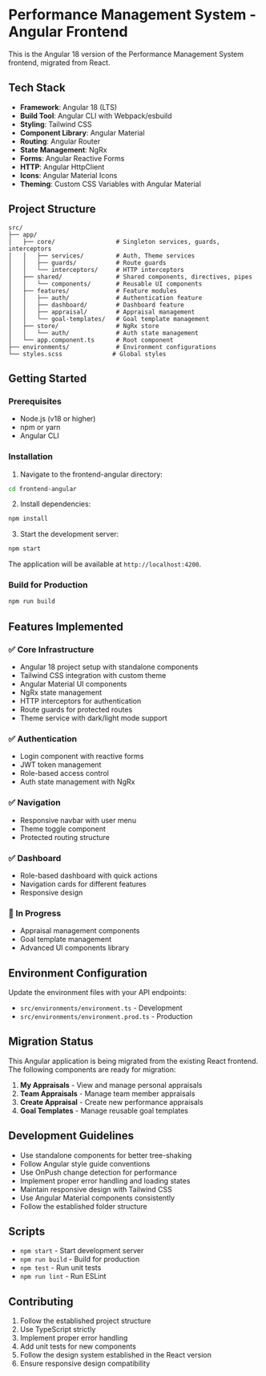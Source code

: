 # Performance Management System - Angular Frontend

This is the Angular 18 version of the Performance Management System frontend, migrated from React.

## Tech Stack

- **Framework**: Angular 18 (LTS)
- **Build Tool**: Angular CLI with Webpack/esbuild
- **Styling**: Tailwind CSS
- **Component Library**: Angular Material
- **Routing**: Angular Router
- **State Management**: NgRx
- **Forms**: Angular Reactive Forms
- **HTTP**: Angular HttpClient
- **Icons**: Angular Material Icons
- **Theming**: Custom CSS Variables with Angular Material

## Project Structure

```
src/
├── app/
│   ├── core/                 # Singleton services, guards, interceptors
│   │   ├── services/         # Auth, Theme services
│   │   ├── guards/           # Route guards
│   │   └── interceptors/     # HTTP interceptors
│   ├── shared/               # Shared components, directives, pipes
│   │   └── components/       # Reusable UI components
│   ├── features/             # Feature modules
│   │   ├── auth/             # Authentication feature
│   │   ├── dashboard/        # Dashboard feature
│   │   ├── appraisal/        # Appraisal management
│   │   └── goal-templates/   # Goal template management
│   ├── store/                # NgRx store
│   │   └── auth/             # Auth state management
│   └── app.component.ts      # Root component
├── environments/             # Environment configurations
└── styles.scss              # Global styles
```

## Getting Started

### Prerequisites

- Node.js (v18 or higher)
- npm or yarn
- Angular CLI

### Installation

1. Navigate to the frontend-angular directory:
```bash
cd frontend-angular
```

2. Install dependencies:
```bash
npm install
```

3. Start the development server:
```bash
npm start
```

The application will be available at `http://localhost:4200`.

### Build for Production

```bash
npm run build
```

## Features Implemented

### ✅ Core Infrastructure
- Angular 18 project setup with standalone components
- Tailwind CSS integration with custom theme
- Angular Material UI components
- NgRx state management
- HTTP interceptors for authentication
- Route guards for protected routes
- Theme service with dark/light mode support

### ✅ Authentication
- Login component with reactive forms
- JWT token management
- Role-based access control
- Auth state management with NgRx

### ✅ Navigation
- Responsive navbar with user menu
- Theme toggle component
- Protected routing structure

### ✅ Dashboard
- Role-based dashboard with quick actions
- Navigation cards for different features
- Responsive design

### 🚧 In Progress
- Appraisal management components
- Goal template management
- Advanced UI components library

## Environment Configuration

Update the environment files with your API endpoints:

- `src/environments/environment.ts` - Development
- `src/environments/environment.prod.ts` - Production

## Migration Status

This Angular application is being migrated from the existing React frontend. The following components are ready for migration:

1. **My Appraisals** - View and manage personal appraisals
2. **Team Appraisals** - Manage team member appraisals
3. **Create Appraisal** - Create new performance appraisals
4. **Goal Templates** - Manage reusable goal templates

## Development Guidelines

- Use standalone components for better tree-shaking
- Follow Angular style guide conventions
- Use OnPush change detection for performance
- Implement proper error handling and loading states
- Maintain responsive design with Tailwind CSS
- Use Angular Material components consistently
- Follow the established folder structure

## Scripts

- `npm start` - Start development server
- `npm run build` - Build for production
- `npm test` - Run unit tests
- `npm run lint` - Run ESLint

## Contributing

1. Follow the established project structure
2. Use TypeScript strictly
3. Implement proper error handling
4. Add unit tests for new components
5. Follow the design system established in the React version
6. Ensure responsive design compatibility
